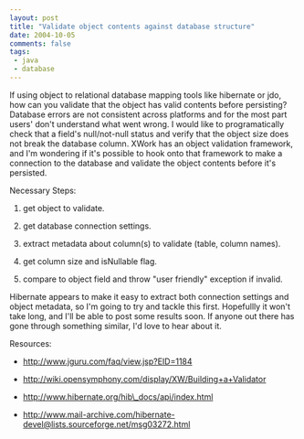 ```yaml
---
layout: post
title: "Validate object contents against database structure"
date: 2004-10-05
comments: false
tags:
 - java
 - database
---
```


If using object to relational database mapping tools like hibernate or jdo, how can you validate that the object has valid contents before persisting? Database errors are not consistent across platforms and for the most part users' don't understand what went wrong. I would like to programatically check that a field's null/not-null status and verify that the object size does not break the database column. XWork has an object validation framework, and I'm wondering if it's possible to hook onto that framework to make a connection to the database and validate the object contents before it's persisted.


Necessary Steps:


  1. get object to validate.


  2. get database connection settings.


  3. extract metadata about column(s) to validate (table, column names).


  4. get column size and isNullable flag.


  5. compare to object field and throw "user friendly" exception if invalid.





Hibernate appears to make it easy to extract both connection settings and object metadata, so I'm going to try and tackle this first. Hopefullly it won't take long, and I'll be able to post some results soon. If anyone out there has gone through something similar, I'd love to hear about it.


Resources:


  - http://www.jguru.com/faq/view.jsp?EID=1184


  - http://wiki.opensymphony.com/display/XW/Building+a+Validator


  - http://www.hibernate.org/hib\_docs/api/index.html


  - http://www.mail-archive.com/hibernate-devel@lists.sourceforge.net/msg03272.html



